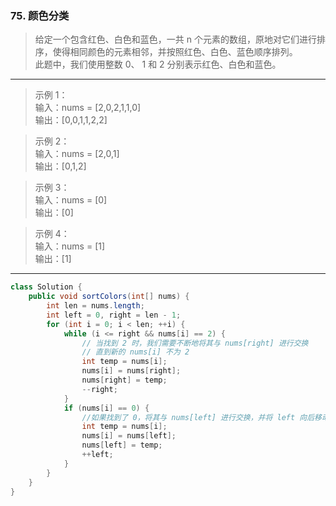 ### 75. 颜色分类

>给定一个包含红色、白色和蓝色，一共 n 个元素的数组，原地对它们进行排序，使得相同颜色的元素相邻，并按照红色、白色、蓝色顺序排列。  
>此题中，我们使用整数 0、 1 和 2 分别表示红色、白色和蓝色。
***
>示例 1：  
>输入：nums = [2,0,2,1,1,0]  
>输出：[0,0,1,1,2,2]  

>示例 2：  
>输入：nums = [2,0,1]  
>输出：[0,1,2]  

>示例 3：  
>输入：nums = [0]  
>输出：[0]  

>示例 4：  
>输入：nums = [1]  
>输出：[1]  
***
```java
class Solution {
    public void sortColors(int[] nums) {
        int len = nums.length;
        int left = 0, right = len - 1;
        for (int i = 0; i < len; ++i) {
            while (i <= right && nums[i] == 2) {
                // 当找到 2 时，我们需要不断地将其与 nums[right] 进行交换
                // 直到新的 nums[i] 不为 2
                int temp = nums[i];
                nums[i] = nums[right];
                nums[right] = temp;
                --right;
            }
            if (nums[i] == 0) {
                //如果找到了 0，将其与 nums[left] 进行交换，并将 left 向后移动一个位置
                int temp = nums[i];
                nums[i] = nums[left];
                nums[left] = temp;
                ++left;
            }
        }
    }
}
```

